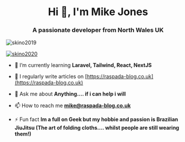 <h1 align="center">Hi 👋, I'm Mike Jones</h1>
<h3 align="center">A passionate developer from North Wales UK</h3>

<p align="left"> <img src="https://komarev.com/ghpvc/?username=skino2019&label=Profile%20views&color=0e75b6&style=flat" alt="skino2019" /> </p>

<p align="left"> <a href="https://twitter.com/skino2020" target="blank"><img src="https://img.shields.io/twitter/follow/skino2020?logo=twitter&style=for-the-badge" alt="skino2020" /></a> </p>

- 🌱 I’m currently learning **Laravel, Tailwind, React, NextJS**

- 📝 I regularly write articles on [https://raspada-blog.co.uk](https://raspada-blog.co.uk)

- 💬 Ask me about **Anything.... if i can help i will**

- 📫 How to reach me **mike@raspada-blog.co.uk**

- ⚡ Fun fact **Im a full on Geek but my hobbie and passion is Brazilian JiuJitsu (The art of folding cloths.... whilst people are still wearing them!)**
